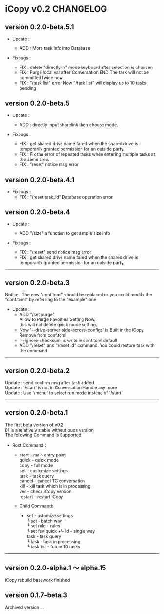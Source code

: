 # iCopy v0.2 CHANGELOG

## version 0.2.0-beta.5.1

+ Update :
  + ADD : More task info into Database  

+ Fixbugs :
  + FIX : delete "directly in" mode keyboard after selection is choosen
  + FIX : Purge local var after Conversation END
  The task will not be committed twice now
  + FIX : "/task list" error
  Now "/task list" will display up to 10 tasks pending

## version 0.2.0-beta.5

+ Update :  
  + ADD : directly input sharelink then choose mode.

+ Fixbugs :
  + FIX : get shared drive name failed when the shared drive is temporarily granted permission for an outside party.
  + FIX : Fix the error of repeated tasks when entering multiple tasks at the same time.  
  + FIX : "reset" notice msg error
  
## version 0.2.0-beta.4.1  

+ Fixbugs :  
  + FIX : "/reset task_id" Database operation error

## version 0.2.0-beta.4  

+ Update :  
  + ADD "/size" a function to get simple size info  
  
+ Fixbugs :  
  + FIX : "/reset" send notice msg error
  + FIX : get shared drive name failed when the shared drive is temporarily granted permission for an outside party.  

***

## version 0.2.0-beta.3  

Notice : The new "conf.toml" should be replaced or you could modify the "conf.toml" by referring to the "example" one.  

+ Update :
  + ADD "/set purge"  
  Allow to Purge Favorties Setting Now.  
  this will not delete quick mode setting.
  + Now '--drive-server-side-across-configs' is Built in the iCopy. Remove from conf.toml  
  + '--ignore-checksum' is write in conf.toml default
  + ADD "/reset" and "/reset id" command.
  You could restore task with the command

***

## version 0.2.0-beta.2  

  Update : send confirm msg after task added  
  Update : '/start' is not in Conversation Handle any more  
  Update : Use '/menu' to select run mode instead of '/start'  

***

## version 0.2.0-beta.1  

The first beta version of v0.2  
β1 is a relatively stable without bugs version  
The following Command is Supported  

+ Root Command：

  + start - main entry point  
quick - quick mode  
copy - full mode  
set - customize settings  
task - task query  
cancel - cancel TG conversation  
kill - kill task which is in processing  
ver - check iCopy version  
restart - restart iCopy  

  + Child Command:

    + set - ustomize settings  
    ┖ set - batch way  
    ┖ set rule - rules  
    ┖ set fav|quick +/- id - single way  
task - task query  
    ┖ task - task in processing  
    ┖ task list - future 10 tasks  

***

## version 0.2.0-alpha.1 ～ alpha.15  

iCopy rebuild basework finished

## version 0.1.7-beta.3

Archived version
...
